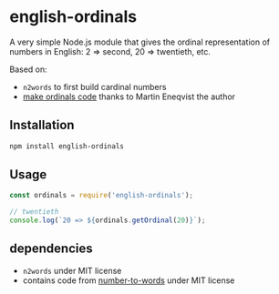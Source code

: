 <!--
Copyright 2019 Ludan Stoecklé
SPDX-License-Identifier: MIT
-->
# english-ordinals

A very simple Node.js module that gives the ordinal representation of numbers in English: 2 => second, 20 => twentieth, etc.

Based on:
- `n2words` to first build cardinal numbers
- [make ordinals code](https://github.com/marlun78/number-to-words/blob/master/src/makeOrdinal.js) thanks to Martin Eneqvist the author


## Installation 
```sh
npm install english-ordinals
```

## Usage

```javascript
const ordinals = require('english-ordinals');

// twentieth
console.log(`20 => ${ordinals.getOrdinal(20)}`);
```

## dependencies

* `n2words` under MIT license
* contains code from [number-to-words](https://github.com/marlun78/number-to-words) under MIT license
